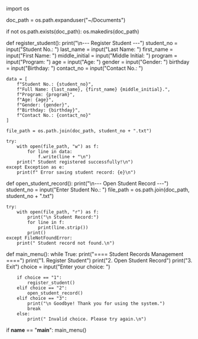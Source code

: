 import os  

doc_path = os.path.expanduser("~/Documents")


if not os.path.exists(doc_path):
    os.makedirs(doc_path)

def register_student():
    print("\n--- Register Student ---")
    student_no = input("Student No.: ")
    last_name = input("Last Name: ")
    first_name = input("First Name: ")
    middle_initial = input("Middle Initial: ")
    program = input("Program: ")
    age = input("Age: ")
    gender = input("Gender: ")
    birthday = input("Birthday: ")
    contact_no = input("Contact No.: ")

    
    data = [
        f"Student No.: {student_no}",
        f"Full Name: {last_name}, {first_name} {middle_initial}.",
        f"Program: {program}",
        f"Age: {age}",
        f"Gender: {gender}",
        f"Birthday: {birthday}",
        f"Contact No.: {contact_no}"
    ]

    file_path = os.path.join(doc_path, student_no + ".txt")

    try:
        with open(file_path, "w") as f:
            for line in data:
                f.write(line + "\n")
        print(" Student registered successfully!\n")
    except Exception as e:
        print(f" Error saving student record: {e}\n")

def open_student_record():
    print("\n--- Open Student Record ---")
    student_no = input("Enter Student No.: ")
    file_path = os.path.join(doc_path, student_no + ".txt")

    try:
        with open(file_path, "r") as f:
            print("\n Student Record:")
            for line in f:
                print(line.strip())
            print()
    except FileNotFoundError:
        print(" Student record not found.\n")

def main_menu():
    while True:
        print("==== Student Records Management ====")
        print("1. Register Student")
        print("2. Open Student Record")
        print("3. Exit")
        choice = input("Enter your choice: ")

        if choice == "1":
            register_student()
        elif choice == "2":
            open_student_record()
        elif choice == "3":
            print("\n Goodbye! Thank you for using the system.")
            break
        else:
            print(" Invalid choice. Please try again.\n")

if __name__ == "__main__":
    main_menu()
